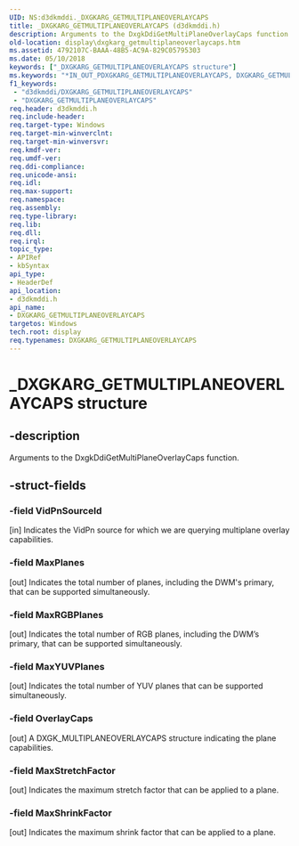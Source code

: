 ```yaml
---
UID: NS:d3dkmddi._DXGKARG_GETMULTIPLANEOVERLAYCAPS
title: _DXGKARG_GETMULTIPLANEOVERLAYCAPS (d3dkmddi.h)
description: Arguments to the DxgkDdiGetMultiPlaneOverlayCaps function.
old-location: display\dxgkarg_getmultiplaneoverlaycaps.htm
ms.assetid: 4792107C-BAAA-48B5-AC9A-829C05795303
ms.date: 05/10/2018
keywords: ["_DXGKARG_GETMULTIPLANEOVERLAYCAPS structure"]
ms.keywords: "*IN_OUT_PDXGKARG_GETMULTIPLANEOVERLAYCAPS, DXGKARG_GETMULTIPLANEOVERLAYCAPS, DXGKARG_GETMULTIPLANEOVERLAYCAPS structure [Display Devices], _DXGKARG_GETMULTIPLANEOVERLAYCAPS, d3dkmddi/DXGKARG_GETMULTIPLANEOVERLAYCAPS, display.dxgkarg_getmultiplaneoverlaycaps"
f1_keywords:
 - "d3dkmddi/DXGKARG_GETMULTIPLANEOVERLAYCAPS"
 - "DXGKARG_GETMULTIPLANEOVERLAYCAPS"
req.header: d3dkmddi.h
req.include-header: 
req.target-type: Windows
req.target-min-winverclnt: 
req.target-min-winversvr: 
req.kmdf-ver: 
req.umdf-ver: 
req.ddi-compliance: 
req.unicode-ansi: 
req.idl: 
req.max-support: 
req.namespace: 
req.assembly: 
req.type-library: 
req.lib: 
req.dll: 
req.irql: 
topic_type:
- APIRef
- kbSyntax
api_type:
- HeaderDef
api_location:
- d3dkmddi.h
api_name:
- DXGKARG_GETMULTIPLANEOVERLAYCAPS
targetos: Windows
tech.root: display
req.typenames: DXGKARG_GETMULTIPLANEOVERLAYCAPS
---
```


# _DXGKARG_GETMULTIPLANEOVERLAYCAPS structure


## -description


Arguments to the DxgkDdiGetMultiPlaneOverlayCaps function.


## -struct-fields




### -field VidPnSourceId

[in] Indicates the VidPn source for which we are querying multiplane overlay capabilities.


### -field MaxPlanes

[out] Indicates the total number of planes, including the DWM's primary, that can be supported simultaneously.


### -field MaxRGBPlanes

[out] Indicates the total number of RGB planes, including the DWM’s primary, that can be supported simultaneously.


### -field MaxYUVPlanes

[out] Indicates the total number of YUV planes that can be supported simultaneously.


### -field OverlayCaps

[out] A DXGK_MULTIPLANEOVERLAYCAPS structure indicating the plane capabilities.


### -field MaxStretchFactor

[out] Indicates the maximum stretch factor that can be applied to a plane.


### -field MaxShrinkFactor

[out] Indicates the maximum shrink factor that can be applied to a plane.




